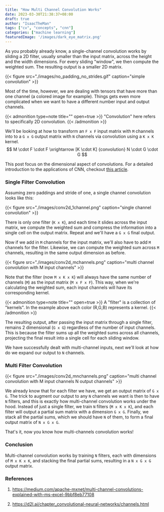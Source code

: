 ```yaml
---
title: "How Multi Channel Convolution Works"
date: 2023-03-30T21:38:37+08:00
draft: true
author: "IsaacTheMan"
tags: ["cv", "concepts", "cnn"]
categories: ["machine learning"]
featuredImage: '/images/dark_eye_matrix.png'
---
```


As you probably already know, a single-channel convolution works by sliding a 2D filter, usually smaller than the input matrix, across the height and the width dimensions. For every sliding "window", we then compute the weighted sum. The resulting output is a smaller 2D matrix.

{{< figure src="./images/no_padding_no_strides.gif" caption="simple convolution" >}}

Most of the time, however, we are dealing with tensors that have more than one channel (a colored image for example). Things gets even more complicated when we want to have a different number input and output channels. 

{{< admonition type=note title="" open=true >}}
"Convolution" here refers to specifically 2D convolution.
{{< /admonition >}}

We'll be looking at how to transform an `F x F` input matrix with `M` channels into to a `G x G` output matrix with `N` channels via convolution using a `K x K` kernel.
$$
M \cdot F \cdot F \xrightarrow [K \cdot K] {convolution} N \cdot G \cdot G
$$

This post focus on the dimensional aspect of convolutions. For a detailed introduction to the applications of CNN, checkout [this article](./images/a-comprehensive-guide-to-convolutional-neural-networks-the-eli5-way-3bd2b1164a53).

### Single Filter Convolution

Assuming zero paddings and stride of one, a single channel convolution looks like this:

{{< figure src="./images/conv2d_1channel.png" caption="single channel convolution" >}}

There is only one filter (`K x K`), and each time it slides across the input matrix, we compute the weighted sum and compress the information into a single cell on the output matrix. Repeat and we'll have a `G x G` final output.

Now if we add in `M` channels for the input matrix, we'll also have to add `M` channels for the filter. Likewise, we can compute the weighted sum across `M` channels, resulting in the same output dimension as before.

{{< figure src="./images/conv2d_mchannels.png" caption="multi channel convolution with M input channels" >}}

Note that the filter (now `M x K x K`) will always have the same number of channels (`M`) as the input matrix (`M x F x F`). This way, when we're calculating the weighted sum, each input channels will have its corresponding kernel. 


{{< admonition type=note title="" open=true >}}
A "filter" is a collection of "kernels". In the example above each color (R,G,B) represents a kernel.
{{< /admonition >}}

The resulting output, after passing the input matrix through a single filter, remains 2 dimensional (`G x G`) regardless of the number of input channels. This is because the filter sums up all the weighted sums across all channels, projecting the final result into a single cell for each sliding window.

We have successfully dealt with multi-channel inputs, next we'll look at how do we expand our output to `N` channels. 

### Multi Filter Convolution

{{< figure src="./images/conv2d_mnchannels.png" caption="multi channel convolution with M input channels N output channels" >}}

We already know that for each filter we have, we get an output matrix of `G x G`. The trick to augment our output to any `N` channels we want is then to have `N` filters, and this is exactly how multi-channel convolution works under the hood. Instead of just a single filter, we train `N` filters (`M x K x K`), and each filter will output a partial sum matrix with a dimension `G x G`. Finally, we stack all the partial sums, which we should have `N` of them, to form a final output matrix of `N x G x G`.

That's it, now you know how multi-channels convolution works!

### Conclusion

Multi-channel convolution works by training `N` filters, each with dimensions of `M x K x K`, and stacking the final partial sums, resulting in a `N x G x G` output matrix.

### References

1. https://medium.com/apache-mxnet/multi-channel-convolutions-explained-with-ms-excel-9bbf8eb77108

2. https://d2l.ai/chapter_convolutional-neural-networks/channels.html
